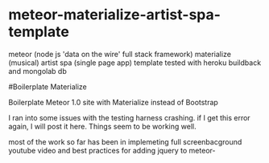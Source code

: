 # meteor-materialize-artist-spa-template
meteor (node js 'data on the wire' full stack framework) materialize (musical) artist spa (single page app) template tested with heroku buildback and mongolab db



#Boilerplate Materialize

Boilerplate Meteor 1.0 site with Materialize instead of Bootstrap

I ran into some issues with the testing harness crashing.
if I get this error again, I will post it here. Things seem
to be working well.  

most of the work so far has been in implemeting full screenbacground youtube video
and best practices for adding jquery to meteor- 



